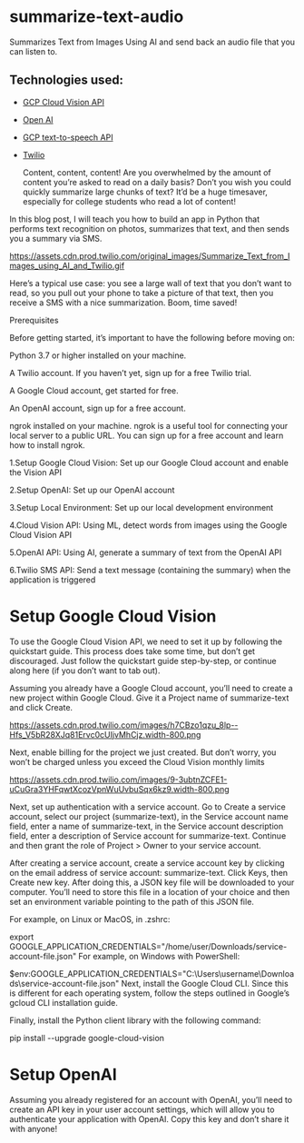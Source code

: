 # summarize-text-audio
Summarizes Text from Images Using AI and send back an audio file that you can listen to.

## Technologies used:
- [GCP Cloud Vision API](https://cloud.google.com/vision)
- [Open AI](https://openai.com/)
- [GCP text-to-speech API](https://cloud.google.com/text-to-speech)
- [Twilio](https://twilio.com)
  
  Content, content, content! Are you overwhelmed by the amount of content you’re asked to read on a daily basis? Don’t you wish you could quickly summarize large chunks of text? It’d be a huge timesaver, especially for college students who read a lot of content!

In this blog post, I will teach you how to build an app in Python that performs text recognition on photos, summarizes that text, and then sends you a summary via SMS.

https://assets.cdn.prod.twilio.com/original_images/Summarize_Text_from_Images_using_AI_and_Twilio.gif

Here’s a typical use case: you see a large wall of text that you don’t want to read, so you pull out your phone to take a picture of that text, then you receive a SMS with a nice summarization. Boom, time saved!

Prerequisites

Before getting started, it’s important to have the following before moving on:

Python 3.7 or higher installed on your machine.

A Twilio account. If you haven’t yet, sign up for a free Twilio trial.

A Google Cloud account, get started for free.

An OpenAI account, sign up for a free account.

ngrok installed on your machine. ngrok is a useful tool for connecting your local server to a public URL. You can sign up for a free account and learn how to install ngrok.

1.Setup Google Cloud Vision: Set up our Google Cloud account and enable the Vision API

2.Setup OpenAI: Set up our OpenAI account

3.Setup Local Environment: Set up our local development environment

4.Cloud Vision API: Using ML, detect words from images using the Google Cloud Vision API

5.OpenAI API: Using AI, generate a summary of text from the OpenAI API

6.Twilio SMS API: Send a text message (containing the summary) when the application is triggered

# Setup Google Cloud Vision
To use the Google Cloud Vision API, we need to set it up by following the quickstart guide. This process does take some time, but don’t get discouraged. Just follow the quickstart guide step-by-step, or continue along here (if you don’t want to tab out).

Assuming you already have a Google Cloud account, you’ll need to create a new project within Google Cloud. Give it a Project name of summarize-text and click Create.

https://assets.cdn.prod.twilio.com/images/h7CBzo1qzu_8lp--Hfs_V5bR28XJq81Ervc0cUIjvMhCjz.width-800.png

Next, enable billing for the project we just created. But don’t worry, you won’t be charged unless you exceed the Cloud Vision monthly limits

https://assets.cdn.prod.twilio.com/images/9-3ubtnZCFE1-uCuGra3YHFqwtXcozVpnWuUvbuSqx6kz9.width-800.png

Next, set up authentication with a service account. Go to Create a service account, select our project (summarize-text), in the Service account name field, enter a name of summarize-text, in the Service account description field, enter a description of Service account for summarize-text. Continue and then grant the role of Project > Owner to your service account.

After creating a service account, create a service account key by clicking on the email address of service account: summarize-text. Click Keys, then Create new key. After doing this, a JSON key file will be downloaded to your computer. You’ll need to store this file in a location of your choice and then set an environment variable pointing to the path of this JSON file.

For example, on Linux or MacOS, in .zshrc:

export GOOGLE_APPLICATION_CREDENTIALS="/home/user/Downloads/service-account-file.json"
For example, on Windows with PowerShell:

$env:GOOGLE_APPLICATION_CREDENTIALS="C:\Users\username\Downloads\service-account-file.json"
Next, install the Google Cloud CLI. Since this is different for each operating system, follow the steps outlined in Google’s gcloud CLI installation guide.

Finally, install the Python client library with the following command:

pip install --upgrade google-cloud-vision

# Setup OpenAI
Assuming you already registered for an account with OpenAI, you’ll need to create an API key in your user account settings, which will allow you to authenticate your application with OpenAI. Copy this key and don’t share it with anyone!
